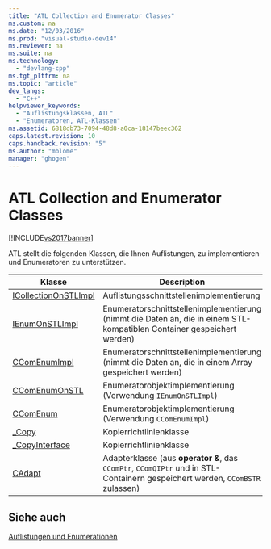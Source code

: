 ```yaml
---
title: "ATL Collection and Enumerator Classes"
ms.custom: na
ms.date: "12/03/2016"
ms.prod: "visual-studio-dev14"
ms.reviewer: na
ms.suite: na
ms.technology: 
  - "devlang-cpp"
ms.tgt_pltfrm: na
ms.topic: "article"
dev_langs: 
  - "C++"
helpviewer_keywords: 
  - "Auflistungsklassen, ATL"
  - "Enumeratoren, ATL-Klassen"
ms.assetid: 6818db73-7094-48d8-a0ca-18147beec362
caps.latest.revision: 10
caps.handback.revision: "5"
ms.author: "mblome"
manager: "ghogen"
---
```

# ATL Collection and Enumerator Classes
[!INCLUDE[vs2017banner](../assembler/inline/includes/vs2017banner.md)]

ATL stellt die folgenden Klassen, die Ihnen Auflistungen, zu implementieren und Enumeratoren zu unterstützen.  
  
|Klasse|Description|  
|------------|-----------------|  
|[ICollectionOnSTLImpl](../atl/reference/icollectiononstlimpl-class.md)|Auflistungsschnittstellenimplementierung|  
|[IEnumOnSTLImpl](../atl/reference/ienumonstlimpl-class.md)|Enumeratorschnittstellenimplementierung \(nimmt die Daten an, die in einem STL\-kompatiblen Container gespeichert werden\)|  
|[CComEnumImpl](../atl/reference/ccomenumimpl-class.md)|Enumeratorschnittstellenimplementierung \(nimmt die Daten an, die in einem Array gespeichert werden\)|  
|[CComEnumOnSTL](../atl/reference/ccomenumonstl-class.md)|Enumeratorobjektimplementierung \(Verwendung `IEnumOnSTLImpl`\)|  
|[CComEnum](../atl/reference/ccomenum-class.md)|Enumeratorobjektimplementierung \(Verwendung `CComEnumImpl`\)|  
|[\_Copy](../atl/atl-copy-policy-classes.md)|Kopierrichtlinienklasse|  
|[\_CopyInterface](../atl/atl-copy-policy-classes.md)|Kopierrichtlinienklasse|  
|[CAdapt](../atl/reference/cadapt-class.md)|Adapterklasse \(aus **operator &**, das `CComPtr`, `CComQIPtr` und in STL\-Containern gespeichert werden, `CComBSTR` zulassen\)|  
  
## Siehe auch  
 [Auflistungen und Enumerationen](../atl/atl-collections-and-enumerators.md)